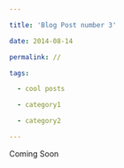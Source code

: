 ```yaml
---

title: 'Blog Post number 3'

date: 2014-08-14

permalink: //

tags:

  - cool posts

  - category1

  - category2

---
```



Coming Soon